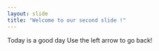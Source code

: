 ```yaml
---
layout: slide
title: "Welcome to our second slide !"
---
```

Today is a good day
Use the left arrow to go back!
